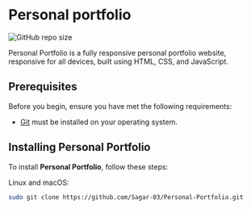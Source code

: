 # Personal portfolio

![GitHub repo size](https://img.shields.io/github/repo-size/Sagar-03/Personal-Portfolio)

Personal Portfolio is a fully responsive personal portfolio website, responsive for all devices, built using HTML, CSS, and JavaScript.

<!-- 
![GitHub stars](https://img.shields.io/github/stars/codewithsadee/vcard-personal-portfolio?style=social)
![GitHub forks](https://img.shields.io/github/forks/codewithsadee/vcard-personal-portfolio?style=social)
[![Twitter Follow](https://img.shields.io/twitter/follow/codewithsadee_?style=social)](https://twitter.com/intent/follow?screen_name=codewithsadee_)
[![YouTube Video Views](https://img.shields.io/youtube/views/SoxmIlgf2zM?style=social)](https://youtu.be/SoxmIlgf2zM)
 -->

 <!--
## Demo

![Portfolio Desktop Demo](./website-demo-image/desktop.png "Desktop Demo")
![Portfolio Mobile Demo](./website-demo-image/mobile.png "Mobile Demo")
-->

## Prerequisites

Before you begin, ensure you have met the following requirements:

* [Git](https://git-scm.com/downloads "Download Git") must be installed on your operating system.

## Installing Personal Portfolio

To install **Personal Portfolio**, follow these steps:

Linux and macOS:

```bash
sudo git clone https://github.com/Sagar-03/Personal-Portfolio.git
